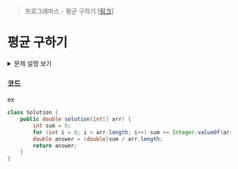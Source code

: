 > 프로그래머스 - 평균 구하기 [[링크](https://school.programmers.co.kr/learn/courses/30/lessons/12944)]

# 평균 구하기

<details markdown="1">
<summary>문제 설명 보기</summary>
<img src="">
</details>

### 코드
ex
```java
class Solution {
    public double solution(int[] arr) {
        int sum = 0;
        for (int i = 0; i < arr.length; i++) sum += Integer.valueOf(arr[i]);
        double answer = (double)sum / arr.length;
        return answer;
    }
}

```
